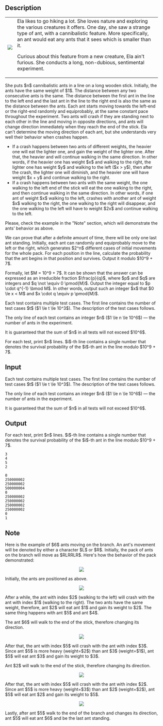 ## Description

<div><p></p><table class="tex-tabular"><tbody><tr><td class="tex-tabular-text-align-left"><img class="tex-graphics" src="file://Ddqy3VPA.png" style="max-width: 100.0%;max-height: 100.0%;"></td><td class="tex-tabular-text-align-left">Ela likes to go hiking a lot. She loves nature and exploring the various creatures it offers. One day, she saw a strange type of ant, with a <span class="tex-font-style-bf">cannibalistic</span> feature. More specifically, an ant would eat any ants that it sees which is smaller than it.<p><span class="tex-font-style-it">Curious about this feature from a new creature, Ela ain't furious. She conducts a long, non-dubious, sentimental experiment.</span></p></td></tr></tbody></table><p></p><p>She puts $n$ cannibalistic ants in a line on a long wooden stick. Initially, the ants have the same weight of $1$. The distance between any two consecutive ants is the same. The distance between the first ant in the line to the left end and the last ant in the line to the right end is also the same as the distance between the ants. Each ant starts moving towards the left-end or the right-end randomly and equiprobably, at the same constant pace throughout the experiment. Two ants will crash if they are standing next to each other in the line and moving in opposite directions, and ants will change direction immediately when they reach the end of the stick. Ela can't determine the moving direction of each ant, but she understands very well their behavior when crashes happen.</p><ul> <li> If a crash happens between two ants of different weights, the heavier one will eat the lighter one, and gain the weight of the lighter one. After that, the heavier and will continue walking in the same direction. In other words, if the heavier one has weight $x$ and walking to the right, the lighter one has weight $y$ and walking to the left ($x &gt; y$), then after the crash, the lighter one will diminish, and the heavier one will have weight $x + y$ and continue walking to the right. </li><li> If a crash happens between two ants with the same weight, the one walking to the left end of the stick will eat the one walking to the right, and then continue walking in the same direction. In other words, if one ant of weight $x$ walking to the left, crashes with another ant of weight $x$ walking to the right, the one walking to the right will disappear, and the one walking to the left will have to weight $2x$ and continue walking to the left. </li></ul><p>Please, check the example in the "Note" section, which will demonstrate the ants' behavior as above.</p><p>We can prove that after a definite amount of time, there will be only one last ant standing. Initially, each ant can randomly and equiprobably move to the left or the right, which generates $2^n$ different cases of initial movements for the whole pack. For each position in the line, calculate the probability that the ant begins in that position and survives. Output it modulo $10^9 + 7$.</p><p>Formally, let $M = 10^9 + 7$. It can be shown that the answer can be expressed as an irreducible fraction $\frac{p}{q}$, where $p$ and $q$ are integers and $q \not \equiv 0 \pmod{M}$. Output the integer equal to $p \cdot q^{-1} \bmod M$. In other words, output such an integer $x$ that $0 \le x &lt; M$ and $x \cdot q \equiv p \pmod{M}$.</p></div><div class="input-specification"><p>Each test contains multiple test cases. The first line contains the number of test cases $t$ ($1 \le t \le 10^3$). The description of the test cases follows.</p><p>The only line of each test contains an integer $n$ ($1 \le n \le 10^6$) — the number of ants in the experiment.</p><p>It is guaranteed that the sum of $n$ in all tests will not exceed $10^6$.</p></div><div class="output-specification"><p>For each test, print $n$ lines. $i$-th line contains a single number that denotes the survival probability of the $i$-th ant in the line modulo $10^9 + 7$.</p></div>

## Input

<p>Each test contains multiple test cases. The first line contains the number of test cases $t$ ($1 \le t \le 10^3$). The description of the test cases follows.</p><p>The only line of each test contains an integer $n$ ($1 \le n \le 10^6$) — the number of ants in the experiment.</p><p>It is guaranteed that the sum of $n$ in all tests will not exceed $10^6$.</p>

## Output

<p>For each test, print $n$ lines. $i$-th line contains a single number that denotes the survival probability of the $i$-th ant in the line modulo $10^9 + 7$.</p>





```input1|2,4
3
4
5
2
```




```output1
0
250000002
250000002
500000004
0
250000002
250000002
250000002
250000002
0
1
```



## Note

<p>Here is the example of $6$ ants moving on the branch. An ant's movement will be denoted by either a character $L$ or $R$. Initially, the pack of ants on the branch will move as $RLRRLR$. Here's how the behavior of the pack demonstrated:</p><center> <img class="tex-graphics" src="file://M7LPFW16.png" style="max-width: 100.0%;max-height: 100.0%;"> </center><p>Initially, the ants are positioned as above.</p><center> <img class="tex-graphics" src="file://oi6tH4id.png" style="max-width: 100.0%;max-height: 100.0%;"> </center><p>After a while, the ant with index $2$ (walking to the left) will crash with the ant with index $1$ (walking to the right). The two ants have the same weight, therefore, ant $2$ will eat ant $1$ and gain its weight to $2$. The same thing happens with ant $5$ and ant $4$.</p><p>The ant $6$ will walk to the end of the stick, therefore changing its direction.</p><center> <img class="tex-graphics" src="file://IDqqWqYZ.png" style="max-width: 100.0%;max-height: 100.0%;"> </center><p>After that, the ant with index $5$ will crash with the ant with index $3$. Since ant $5$ is more heavy (weight=$2$) than ant $3$ (weight=$1$), ant $5$ will eat ant $3$ and gain its weight to $3$.</p><p>Ant $2$ will walk to the end of the stick, therefore changing its direction.</p><center> <img class="tex-graphics" src="file://3UNGpS2u.png" style="max-width: 100.0%;max-height: 100.0%;"> </center><p>After that, the ant with index $5$ will crash with the ant with index $2$. Since ant $5$ is more heavy (weight=$3$) than ant $2$ (weight=$2$), ant $5$ will eat ant $2$ and gain its weight to $5$.</p><center> <img class="tex-graphics" src="file://0yOo6o9h.png" style="max-width: 100.0%;max-height: 100.0%;"> </center><p>Lastly, after ant $5$ walk to the end of the branch and changes its direction, ant $5$ will eat ant $6$ and be the last ant standing.</p>
